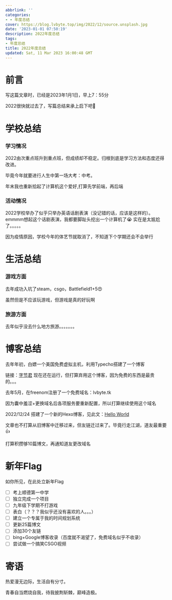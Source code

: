 ```yaml
---
abbrlink: ''
categories:
- - 年度总结
cover: https://blog.lvbyte.top/img/2022/12/source.unsplash.jpg
date: '2023-01-01 07:50:19'
description: 2022年度总结
tags:
- 年度总结
title: 2022年度总结
updated: Sat, 11 Mar 2023 16:00:48 GMT
---
```

# 前言

写这篇文章时，已经是2023年1月1日，早上7：55分

2022很快就过去了，写篇总结来承上启下吧🙂

# 学校总结

### 学习情况

2022由次重点班升到重点班，但成绩却不稳定。归根到底是学习方法和态度还得改进。

毕竟今年就要进行人生中第一场大考：中考。

年末我也重新拾起了计算机这个爱好,打算先学前端，再后端

### 活动情况

2022学校举办了似乎只举办英语话剧表演（没记错的话，应该是这样的）。emmmm想起这个话剧表演，我都要脚趾头挖出一个计算机了😭 实在是太尴尬了。。。。。

因为疫情原因，学校今年的体艺节就取消了，不知道下个学期还会不会举行

# 生活总结

### 游戏方面

去年成功入坑了steam，csgo，Battlefield1+5😍

虽然但是不应该玩游戏，但游戏是真的好玩啊

### 旅游方面

去年似乎没去什么地方旅游。。。。。。。

# 博客总结

去年年初，白嫖一个美国免费虚拟主机，利用Typecho搭建了一个博客

链接：[字节君](https://blog.lvbyte.tk) 现在还在运行，但打算弃用这个博客，因为免费的东西是最贵的。。。

去年5月，在freenom注册了一个免费域名：lvbyte.tk

因为囊中羞涩+更换域名后各项服务要重新配置，所以打算继续使用这个域名

2022/12/24 搭建了一个新的Hexo博客，见此文：[Hello World](https://space.lvbyte.tk/2022/12/24/hello-world/)

文章也不打算从旧博客中迁移过来，但友链迁过来了。毕竟行走江湖，道友最重要👍

打算积攒够10篇博文，再通知道友更改域名

# 新年Flag

如你所见，在此处立新年Flag

* [ ]  考上顺德第一中学
* [ ]  独立完成一个项目
* [ ]  九年级下学期不打游戏
* [ ]  表白（？？？我似乎还没有喜欢的人。。。）
* [ ]  建立一个专属于我的时间规划系统
* [ ]  更新25篇博文
* [ ]  添加30个友链
* [ ]  bing+Google博客收录（百度就不渴望了，免费域名似乎不收录）
* [ ]  尝试做一个搞笑CSGO视频

# 寄语

热爱漫无边际，生活自有分寸。

青春自当燃烧自我，待我披荆斩棘，巅峰造极。
